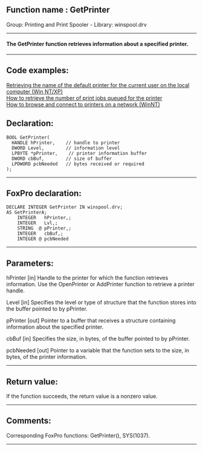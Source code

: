 
## Function name : GetPrinter
Group: Printing and Print Spooler - Library: winspool.drv    
***  


#### The GetPrinter function retrieves information about a specified printer. 
***  


## Code examples:
[Retrieving the name of the default printer for the current user on the local computer (Win NT/XP)](../../samples/sample_360.md)  
[How to retrieve the number of print jobs queued for the printer](../../samples/sample_367.md)  
[How to browse and connect to printers on a network (WinNT)](../../samples/sample_376.md)  

## Declaration:
```foxpro  
BOOL GetPrinter(
  HANDLE hPrinter,    // handle to printer
  DWORD Level,        // information level
  LPBYTE *pPrinter,    // printer information buffer
  DWORD cbBuf,        // size of buffer
  LPDWORD pcbNeeded   // bytes received or required
);  
```  
***  


## FoxPro declaration:
```foxpro  
DECLARE INTEGER GetPrinter IN winspool.drv;
AS GetPrinterA;
	INTEGER   hPrinter,;
	INTEGER   Lvl,;
	STRING  @ pPrinter,;
	INTEGER   cbBuf,;
	INTEGER @ pcbNeeded  
```  
***  


## Parameters:
hPrinter 
[in] Handle to the printer for which the function retrieves information. Use the OpenPrinter or AddPrinter function to retrieve a printer handle. 

Level 
[in] Specifies the level or type of structure that the function stores into the buffer pointed to by pPrinter.

pPrinter 
[out] Pointer to a buffer that receives a structure containing information about the specified printer.

cbBuf 
[in] Specifies the size, in bytes, of the buffer pointed to by pPrinter. 

pcbNeeded 
[out] Pointer to a variable that the function sets to the size, in bytes, of the printer information.  
***  


## Return value:
If the function succeeds, the return value is a nonzero value.  
***  


## Comments:
Corresponding FoxPro functions: GetPrinter(), SYS(1037).  
  
***  

